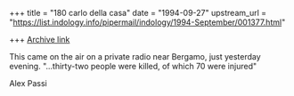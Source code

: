 +++
title = "180 carlo della casa"
date = "1994-09-27"
upstream_url = "https://list.indology.info/pipermail/indology/1994-September/001377.html"

+++
[Archive link](https://list.indology.info/pipermail/indology/1994-September/001377.html)

This came on the air on a private radio near Bergamo, just yesterday evening.
"...thirty-two people were killed, of which 70 were injured"

Alex Passi







